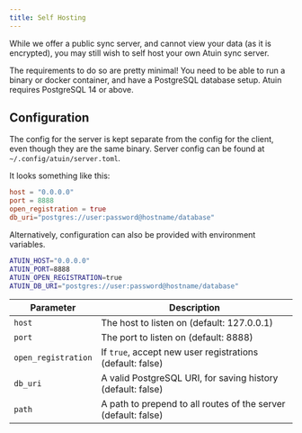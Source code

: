 ```yaml
---
title: Self Hosting
---
```


While we offer a public sync server, and cannot view your data (as it is encrypted), you may still wish to self host your own Atuin sync server.

The requirements to do so are pretty minimal! You need to be able to run a binary or docker container, and have a PostgreSQL database setup. Atuin requires PostgreSQL 14 or above.

## Configuration

The config for the server is kept separate from the config for the client, even
though they are the same binary. Server config can be found at
`~/.config/atuin/server.toml`.

It looks something like this:

```toml
host = "0.0.0.0"
port = 8888
open_registration = true
db_uri="postgres://user:password@hostname/database"
```

Alternatively, configuration can also be provided with environment variables.

```sh
ATUIN_HOST="0.0.0.0"
ATUIN_PORT=8888
ATUIN_OPEN_REGISTRATION=true
ATUIN_DB_URI="postgres://user:password@hostname/database"
```


| Parameter           | Description                                                                   |
| ------------------- | ----------------------------------------------------------------------------- |
| `host`              | The host to listen on (default: 127.0.0.1)                                    |
| `port`              | The port to listen on (default: 8888)                                         |
| `open_registration` | If `true`, accept new user registrations (default: false)                     |
| `db_uri`            | A valid PostgreSQL URI, for saving history (default: false)                   |
| `path`              | A path to prepend to all routes of the server (default: false)                |

